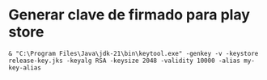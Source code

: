 # Generar clave de firmado para play store 

```
& "C:\Program Files\Java\jdk-21\bin\keytool.exe" -genkey -v -keystore release-key.jks -keyalg RSA -keysize 2048 -validity 10000 -alias my-key-alias
```